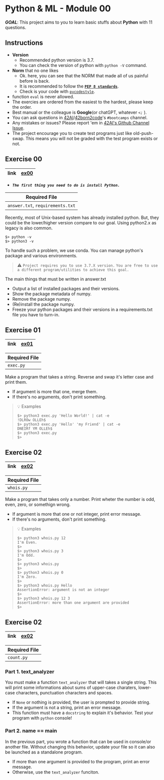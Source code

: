 # Python & ML - Module 00
***GOAL***: This project aims to you to learn basic stuffs about **Python** with 11 questions.

## Instructions
- **Version**
  - Recommended python version is 3.7.
  - You can check the version of python with `python -V` command.
- **Norm** that no one likes
  - Ok. here, you can see that the NORM that made all of us painful before is back.
  - It is recommended to follow the [**`PEP 8 standards`**](https://peps.python.org/pep-0008/).
  - Check is your code with [`pycodestyle`](https://pypi.org/project/pycodestyle/). 
- function `eval` is never allowed.
- The exercies are ordered from the easiest to the hardest, please keep the order.
- Best manual or the colleague is **Google**(or chatGPT, whatever *`<;`* ).
- You can ask questions in [42AI](https://app.slack.com/client/T3T7KSKE3)/[42born2code](https://app.slack.com/client/T039P7U66)'s `#bootcamps` channel.
- Any mistakes or issues? Please report 'em in [42AI's Github Channel Issue](https://github.com/42-AI/bootcamp_python/issues).
- The project encourage you to create test programs just like old-push-swap. This means you will not be graded with the test program exists or not.

## Exercise 00
|**link**|[ex00](ex00)|
|----|----|
- ***`The first thing you need to do is install Python.`***

|Required File|
|----|
|`answer.txt`, `requirements.txt`|

Recently, most of Unix-based system has already installed python. But, they could be the lower/higher version compare to our goal. Using python2.x as legacy is also common.
```shell
$> python -v
$> python3 -v
```
To handle such a problem, we use conda. You can manage python's package and various environments.
> :warning:
> `Project requires you to use 3.7.X version.`
> `You are free to use a different program/utilities to achieve this goal.`

The main things that must be written in answer.txt
- Output a list of installed packages and their versions.
- Show the package metadata of numpy.
- Remove the package numpy.
- (Re)install the package numpy.
- Freeze your python packages and their versions in a requirements.txt file you have to turn-in.

## Exercise 01
|**link**|[ex01](ex01)|
|----|----|

|Required File|
|----|
|`exec.py`|

Make a program that takes a string.
Reverse and swap it's letter case and print them.
- If argument is more that one, merge them.
- If there's no arguments, don't print something.

> :bulb: Examples
> ```shell
> $> python3 exec.py 'Hello World!' | cat -e
> !DLROw OLLEh$
> $> python3 exec.py 'Hello' 'my Friend' | cat -e
> DNEIRf YM OLLEh$
> $> python3 exec.py
> $>
> ```

## Exercise 02
|**link**|[ex02](ex02)|
|----|----|

|Required File|
|----|
|`whois.py`|

Make a program that takes only a number.
Print wheter the number is odd, even, zero, or somethign wrong.
- If argument is more that one or not integer, print error message.
- If there's no arguments, don't print something.

> :bulb: Examples
> ```shell
> $> python3 whois.py 12
> I'm Even.
> $>
> $> python3 whois.py 3
> I'm Odd.
> $>
> $> python3 whois.py
> $>
> $> python3 whois.py 0
> I'm Zero.
> $>
> $> python3 whois.py Hello
> AssertionError: argument is not an integer
> $>
> $> python3 whois.py 12 3
> AssertionError: more than one argument are provided
> $>
> ```

## Exercise 02
|**link**|[ex02](ex02)|
|----|----|

|Required File|
|----|
|`count.py`|

### Part 1. text_analyzer
You must make a function `text_analyzer` that will takes a single string.
This will print some informations about sums of upper-case charaters, lower-case characters, punctuation characters and spaces.
- If `None` or nothing is provided, the user is prompted to provide string.
- If the argument is not a string, print an error message.
- This function must have a `docstring` to explain it's behavior.
Test your program with `python` console!

### Part 2. __name__ == __main__
In the previous part, you wrote a function that can be used in console/or another file. Without changing this behavior, update your file so it can also be launched as a standalone program.
- If more than one argument is provided to the program, print an error message.
- Otherwise, use the `text_analyzer` funciton.